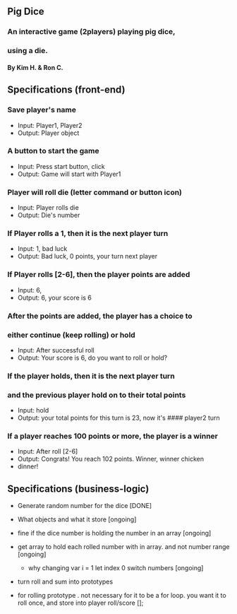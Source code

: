 ## Pig Dice

### An interactive game (2players) playing pig dice,
### using a die.

#### By Kim H. & Ron C.

## Specifications (front-end)

### Save player's name
 -  Input: Player1, Player2
 -  Output: Player object

### A button to start the game
 -  Input: Press start button, click
 -  Output: Game will start with Player1

### Player will roll die (letter command or button icon)
 -  Input: Player rolls die
 -  Output: Die's number

### If Player rolls a 1, then it is the next player turn
 -  Input: 1, bad luck
 -  Output: Bad luck, 0 points, your turn next player

### If Player rolls [2-6], then the player points are added
 -  Input: 6,
 - Output: 6, your score is 6

### After the points are added, the player has a choice to
### either continue (keep rolling) or hold
 -  Input: After successful roll
 -  Output: Your score is 6, do you want to roll or hold?

### If the player holds, then it is the next player turn
### and the previous player hold on to their total points
 -  Input: hold
 -  Output: your total points for this turn is 23, now it's #### player2 turn

### If a player reaches 100 points or more, the player is a winner
 -  Input: After roll [2-6]
 -  Output: Congrats! You reach 102 points. Winner, winner chicken
 -  dinner!

## Specifications (business-logic)

 - Generate random number for the dice [DONE]
 - What objects and what it store [ongoing]

 -  fine if the dice number is holding the number in an array [ongoing]
 -  get array to hold each rolled number with in array. and not number range [ongoing]
    - why changing var i = 1 let index 0 switch numbers [ongoing]

 - turn roll and sum into prototypes
 - for rolling prototype . not necessary for it to be a for loop. you want it to roll once, and store into player roll/score []; 
